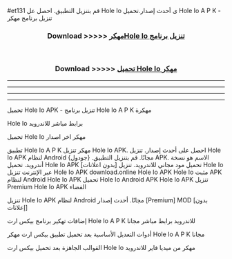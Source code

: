 #et131 قم بتنزيل التطبيق. احصل عل Hole Io  ى أحدث إصدار.تحميل Hole Io  A P K - تنزيل برنامج مهكر



<div align="center">
<h3>Download >>>>> <a href="https://ar-sites.web.app/?ar= Hole Io ">مهكرHole Io  تنزيل برنامج</a></h3><br>

<h3>Download >>>>> <a href="https://ar-sites.web.app/?ar= Hole Io ">تحميل Hole Io  مهكر</a></h3>
</div>


----------------------------------------------------------

----------------------------------------------------------

----------------------------------------------------------

----------------------------------------------------------


تحميل Hole Io  APK - تنزيل برنامج Hole Io  A P K مهكرة

Hole Io  برابط مباشر للاندرويد

تحميل Hole Io  مهكر اخر اصدار

تطبيق Hole Io  A P K مهكر
تنزيل Hole Io  APK. احصل على أحدث إصدار.
تنزيل Hole Io  APK لنظام Android مجانًا.
قم بتنزيل التطبيق. {جودول} APK. الاسم هو نسخة أندرويد.
تحميل Hole Io  APK [بدون اعلانات]
تحميل مود مجاني للاندرويد.
تنزيل Hole Io  عبر الإنترنت
تنزيل Hole Io  APK
download.online Hole Io  APK
Hole Io  مثبت APK لنظام Android
Hole Io  APK
تحميل Hole Io  Android APK
Hole Io  APK تنزيل Premium
Hole Io  APK الفضاء

تنزيل Hole Io  APK لنظام Android مجانًا. أحدث إصدار [Premium] MOD [بدون إعلانات]

إضافات تهكير برنامج بيكس ارت Hole Io  A P K للاندرويد برابط مباشر مجانا

أدوات التعديل الأساسية بعد تحميل تطبيق بيكس ارت مهكر Hole Io  A P K مجانا

القوالب الجاهزة بعد تحميل بيكس ارت Hole Io  مهكر من ميديا فاير للاندرويد




